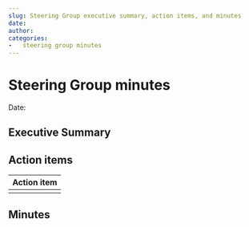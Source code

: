 ```yaml
---
slug: Steering Group executive summary, action items, and minutes
date:
author:
categories:
-   steering group minutes
---
```


# Steering Group minutes

Date:

<!--more-->

## Executive Summary

## Action items

| Action item |
| ----------- |
|             |

## Minutes
